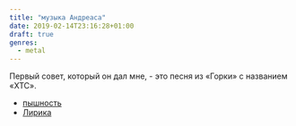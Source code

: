 ```yaml
---
title: "музыка Андреаса"
date: 2019-02-14T23:16:28+01:00
draft: true
genres: 
  - metal
---
```


Первый совет, который он дал мне, - это песня из «Горки» с названием «XTC».

* [пышность](https://youtu.be/fWci3zD9jmU)
* [Лирика](https://www.songteksten.nl/songteksten/190820/gorki/xtc.htm)

